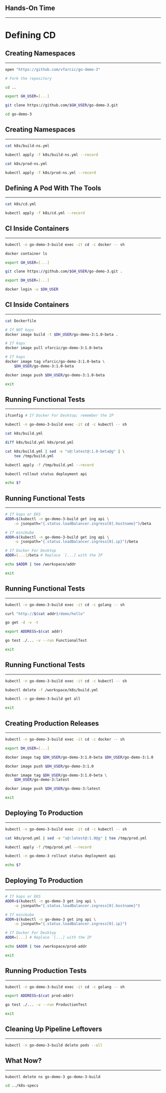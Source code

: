 ## Hands-On Time

---

# Defining CD


<!-- .slide: data-background="img/manual-cd-stages.png" data-background-size="contain" -->


## Creating Namespaces

---

```bash
open "https://github.com/vfarcic/go-demo-3"

# Fork the repository

cd ..

export GH_USER=[...]

git clone https://github.com/$GH_USER/go-demo-3.git

cd go-demo-3
```


## Creating Namespaces

---

```bash
cat k8s/build-ns.yml

kubectl apply -f k8s/build-ns.yml --record

cat k8s/prod-ns.yml

kubectl apply -f k8s/prod-ns.yml --record
```


## Defining A Pod With The Tools

---

```bash
cat k8s/cd.yml

kubectl apply -f k8s/cd.yml --record
```


## CI Inside Containers

---

```bash
kubectl -n go-demo-3-build exec -it cd -c docker -- sh

docker container ls

export GH_USER=[...]

git clone https://github.com/$GH_USER/go-demo-3.git .

export DH_USER=[...]

docker login -u $DH_USER
```


## CI Inside Containers

---

```bash
cat Dockerfile

# If NOT kops
docker image build -t $DH_USER/go-demo-3:1.0-beta .

# If kops
docker image pull vfarcic/go-demo-3:1.0-beta

# If kops
docker image tag vfarcic/go-demo-3:1.0-beta \
    $DH_USER/go-demo-3:1.0-beta

docker image push $DH_USER/go-demo-3:1.0-beta

exit
```


<!-- .slide: data-background="img/manual-cd-steps-build.png" data-background-size="contain" -->


## Running Functional Tests

---

```bash
ifconfig # If Docker For Desktop; remember the IP

kubectl -n go-demo-3-build exec -it cd -c kubectl -- sh

cat k8s/build.yml

diff k8s/build.yml k8s/prod.yml

cat k8s/build.yml | sed -e "s@:latest@:1.0-beta@g" | \
    tee /tmp/build.yml

kubectl apply -f /tmp/build.yml --record

kubectl rollout status deployment api

echo $?
```


## Running Functional Tests

---

```bash
# If kops or EKS
ADDR=$(kubectl -n go-demo-3-build get ing api \
    -o jsonpath="{.status.loadBalancer.ingress[0].hostname}")/beta

# If minikube
ADDR=$(kubectl -n go-demo-3-build get ing api \
    -o jsonpath="{.status.loadBalancer.ingress[0].ip}")/beta

# If Docker For Desktop
ADDR=[...]/beta # Replace `[...] with the IP

echo $ADDR | tee /workspace/addr

exit
```


## Running Functional Tests

---

```bash
kubectl -n go-demo-3-build exec -it cd -c golang -- sh

curl "http://$(cat addr)/demo/hello"

go get -d -v -t

export ADDRESS=$(cat addr)

go test ./... -v --run FunctionalTest

exit
```


## Running Functional Tests

---

```bash
kubectl -n go-demo-3-build exec -it cd -c kubectl -- sh

kubectl delete -f /workspace/k8s/build.yml

kubectl -n go-demo-3-build get all

exit
```


<!-- .slide: data-background="img/manual-cd-steps-func.png" data-background-size="contain" -->


## Creating Production Releases

---

```bash
kubectl -n go-demo-3-build exec -it cd -c docker -- sh

export DH_USER=[...]

docker image tag $DH_USER/go-demo-3:1.0-beta $DH_USER/go-demo-3:1.0

docker image push $DH_USER/go-demo-3:1.0

docker image tag $DH_USER/go-demo-3:1.0-beta \
    $DH_USER/go-demo-3:latest

docker image push $DH_USER/go-demo-3:latest

exit
```


<!-- .slide: data-background="img/manual-cd-steps-release.png" data-background-size="contain" -->


## Deploying To Production

---

```bash
kubectl -n go-demo-3-build exec -it cd -c kubectl -- sh

cat k8s/prod.yml | sed -e "s@:latest@:1.0@g" | tee /tmp/prod.yml

kubectl apply -f /tmp/prod.yml --record

kubectl -n go-demo-3 rollout status deployment api

echo $?
```


## Deploying To Production

---

```bash
# If kops or EKS
ADDR=$(kubectl -n go-demo-3 get ing api \
    -o jsonpath="{.status.loadBalancer.ingress[0].hostname}")

# If minikube
ADDR=$(kubectl -n go-demo-3 get ing api \
    -o jsonpath="{.status.loadBalancer.ingress[0].ip}")

# If Docker For Desktop
ADDR=[...] # Replace `[...] with the IP

echo $ADDR | tee /workspace/prod-addr

exit
```


<!-- .slide: data-background="img/manual-cd-steps-deploy.png" data-background-size="contain" -->


## Running Production Tests

---

```bash
kubectl -n go-demo-3-build exec -it cd -c golang -- sh

export ADDRESS=$(cat prod-addr)

go test ./... -v --run ProductionTest

exit
```


<!-- .slide: data-background="img/manual-cd-steps-prod.png" data-background-size="contain" -->


## Cleaning Up Pipeline Leftovers

---

```bash
kubectl -n go-demo-3-build delete pods --all
```


<!-- .slide: data-background="img/manual-cd-steps-cleanup.png" data-background-size="contain" -->


## What Now?

---

```bash
kubectl delete ns go-demo-3 go-demo-3-build

cd ../k8s-specs
```